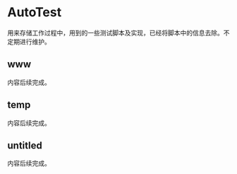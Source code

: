 # AutoTest
用来存储工作过程中，用到的一些测试脚本及实现，已经将脚本中的信息去除。不定期进行维护。
## www
内容后续完成。
## temp
内容后续完成。
## untitled
内容后续完成。